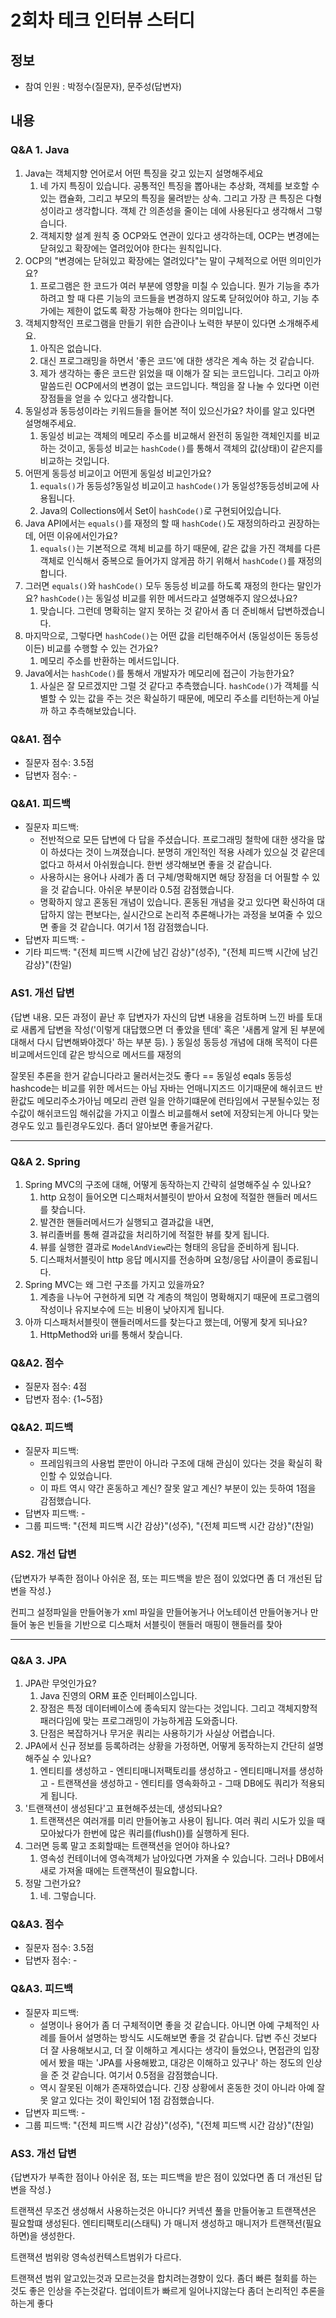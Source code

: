 # 2회차 테크 인터뷰 스터디

## 정보
- 참여 인원 : 박정수(질문자), 문주성(답변자)

## 내용

### Q&A 1. Java
1. Java는 객체지향 언어로서 어떤 특징을 갖고 있는지 설명해주세요
	1. 네 가지 특징이 있습니다. 공통적인 특징을 뽑아내는 추상화, 객체를 보호할 수 있는 캡슐화, 그리고 부모의 특징을 물려받는 상속. 그리고 가장 큰 특징은 다형성이라고 생각합니다. 객체 간 의존성을 줄이는 데에 사용된다고 생각해서 그렇습니다. 
	2. 객체지향 설계 원칙 중 OCP와도 연관이 있다고 생각하는데, OCP는 변경에는 닫혀있고 확장에는 열려있어야 한다는 원칙입니다.
2. OCP의 "변경에는 닫혀있고 확장에는 열려있다"는 말이 구체적으로 어떤 의미인가요?
	1. 프로그램은 한 코드가 여러 부분에 영향을 미칠 수 있습니다. 뭔가 기능을 추가하려고 할 때 다른 기능의 코드들을 변경하지 않도록 닫혀있어야 하고, 기능 추가에는 제한이 없도록 확장 가능해야 한다는 의미입니다.
3. 객체지향적인 프로그램을 만들기 위한 습관이나 노력한 부분이 있다면 소개해주세요.
	1. 아직은 없습니다.
	2. 대신 프로그래밍을 하면서 '좋은 코드'에 대한 생각은 계속 하는 것 같습니다. 
	3. 제가 생각하는 좋은 코드란 읽었을 때 이해가 잘 되는 코드입니다. 그리고 아까 말씀드린 OCP에서의 변경이 없는 코드입니다. 책임을 잘 나눌 수 있다면 이런 장점들을 얻을 수 있다고 생각합니다.
4. 동일성과 동등성이라는 키워드들을 들어본 적이 있으신가요? 차이를 알고 있다면 설명해주세요.
	1. 동일성 비교는 객체의 메모리 주소를 비교해서 완전히 동일한 객체인지를 비교하는 것이고, 동등성 비교는 `hashCode()`를 통해서 객체의 값(상태)이 같은지를 비교하는 것입니다.
5. 어떤게 동등성 비교이고 어떤게 동일성 비교인가요?
	1. `equals()`가 동등성?동일성 비교이고 `hashCode()`가 동일성?동등성비교에 사용됩니다.
	2. Java의 Collections에서 Set이 `hashCode()`로 구현되어있습니다.
6. Java API에서는 `equals()`를 재정의 할 때 `hashCode()`도 재정의하라고 권장하는데, 어떤 이유에서인가요?
	1. `equals()`는 기본적으로 객체 비교를 하기 때문에, 같은 값을 가진 객체를 다른 객체로 인식해서 중복으로 들어가지 않게끔 하기 위해서 `hashCode()`를 재정의 합니다.
7. 그러면 `equals()`와 `hashCode()` 모두 동등성 비교를 하도록 재정의 한다는 말인가요? `hashCode()`는 동일성 비교를 위한 메서드라고 설명해주지 않으셨나요?
	1. 맞습니다. 그런데 명확히는 알지 못하는 것 같아서 좀 더 준비해서 답변하겠습니다.
8. 마지막으로, 그렇다면 `hashCode()`는 어떤 값을 리턴해주어서 (동일성이든 동등성이든) 비교를 수행할 수 있는 건가요?
	1. 메모리 주소를 반환하는 메서드입니다.
9. Java에서는 `hashCode()`를 통해서 개발자가 메모리에 접근이 가능한가요?
	1. 사실은 잘 모르겠지만 그럴 것 같다고 추측했습니다. `hashCode()`가 객체를 식별할 수 있는 값을 주는 것은 확실하기 때문에, 메모리 주소를 리턴하는게 아닐까 하고 추측해보았습니다.

### Q&A1. 점수
* 질문자 점수: 3.5점
* 답변자 점수: -

### Q&A1. 피드백
- 질문자 피드백: 
	- 전반적으로 모든 답변에 다 답을 주셨습니다. 프로그래밍 철학에 대한 생각을 많이 하셨다는 것이 느껴졌습니다. 분명히 개인적인 적용 사례가 있으실 것 같은데 없다고 하셔서 아쉬웠습니다. 한번 생각해보면 좋을 것 같습니다. 
	- 사용하시는 용어나 사례가 좀 더 구체/명확해지면 해당 장점을 더 어필할 수 있을 것 같습니다. 아쉬운 부분이라 0.5점 감점했습니다.
	* 명확하지 않고 혼동된 개념이 있습니다. 혼동된 개념을 갖고 있다면 확신하여 대답하지 않는 편보다는, 실시간으로 논리적 추론해나가는 과정을 보여줄 수 있으면 좋을 것 같습니다. 여기서 1점 감점했습니다.
- 답변자 피드백: -
- 기타 피드백: "{전체 피드백 시간에 남긴 감상}"(성주), "{전체 피드백 시간에 남긴 감상}"(찬일)

### AS1. 개선 답변
{답변 내용. 모든 과정이 끝난 후 답변자가 자신의 답변 내용을 검토하며 느낀 바를 토대로 새롭게 답변을 작성('이렇게 대답했으면 더 좋았을 텐데' 혹은 '새롭게 알게 된 부분에 대해서 다시 답변해봐야겠다' 하는 부분 등). }
동일성 동등성 개념에 대해 목적이 
다른 비교메서드인데 같은 방식으로 메서드를 재정의

잘못된 추론을 한거 같습니다라고 물러서는것도 좋다
== 동일성 eqals 동등성 hashcode는 비교를 위한 메서드는 아님
자바는 언매니지즈드 이기때문에 해쉬코드 반환값도 메모리주소가아님 메모리 관련 일을 안하기떄문에 런타임에서 구분될수있는 정수값이 해쉬코드임
해쉬값을 가지고 이퀄스 비교를해서 set에 저장되는게 아니다 맞는경우도 있고 틀린경우도있다. 좀더 알아보면 좋을거같다.

---

### Q&A 2. Spring
1. Spring MVC의 구조에 대해, 어떻게 동작하는지 간략히 설명해주실 수 있나요?
	1. http 요청이 들어오면 디스패처서블릿이 받아서 요청에 적절한 핸들러 메서드를 찾습니다.
	2. 발견한 핸들러메서드가 실행되고 결과값을 내면, 
	3. 뷰리졸버를 통해 결과값을 처리하기에 적절한 뷰를 찾게 됩니다.
	4. 뷰를 실행한 결과로 `ModelAndView`라는 형태의 응답을 준비하게 됩니다.
	5. 디스패처서블릿이 http 응답 메시지를 전송하며 요청/응답 사이클이 종료됩니다.
2. Spring MVC는 왜 그런 구조를 가지고 있을까요?
	1. 계층을 나누어 구현하게 되면 각 계층의 책임이 명확해지기 때문에 프로그램의 작성이나 유지보수에 드는 비용이 낮아지게 됩니다.
3. 아까 디스패처서블릿이 핸들러메서드를 찾는다고 했는데, 어떻게 찾게 되나요?
	1. HttpMethod와 uri를 통해서 찾습니다.

### Q&A2. 점수
* 질문자 점수: 4점
* 답변자 점수: {1~5점}

### Q&A2. 피드백
- 질문자 피드백: 
	- 프레임워크의 사용법 뿐만이 아니라 구조에 대해 관심이 있다는 것을 확실히 확인할 수 있었습니다.
	- 이 파트 역시 약간 혼동하고 계신? 잘못 알고 계신? 부분이 있는 듯하여 1점을 감점했습니다.
- 답변자 피드백: -
- 그룹 피드백: "{전체 피드백 시간 감상}"(성주), "{전체 피드백 시간 감상}"(찬일)

### AS2. 개선 답변
{답변자가 부족한 점이나 아쉬운 점, 또는 피드백을 받은 점이 있었다면 좀 더 개선된 답변을 작성.}


컨피그 설정파일을 만들어놓가 xml 파일을 만들어놓거나 어노테이션 만들어놓거나 만들어 놓은 빈들을 기반으로 
디스패처 서블릿이 핸들러 매핑이 핸들러를 찾아


---

### Q&A 3. JPA
1. JPA란 무엇인가요?
	1. Java 진영의 ORM 표준 인터페이스입니다. 
	2. 장점은 특정 데이터베이스에 종속되지 않는다는 것입니다. 그리고 객체지향적 패러다임에 맞는 프로그래밍이 가능하게끔 도와줍니다. 
	3. 단점은 복잡하거나 무거운 쿼리는 사용하기가 사실상 어렵습니다.
2. JPA에서 신규 정보를 등록하려는 상황을 가정하면, 어떻게 동작하는지 간단히 설명해주실 수 있나요?
	1. 엔티티를 생성하고 - 엔티티매니저팩토리를 생성하고 - 엔티티매니저를 생성하고 - 트랜잭션을 생성하고 - 엔티티를 영속화하고 - 그때 DB에도 쿼리가 적용되게 됩니다.
3. '트랜잭션이 생성된다'고 표현해주셨는데, 생성되나요?
	1. 트랜잭션은 여러개를 미리 만들어놓고 사용이 됩니다. 여러 쿼리 시도가 있을 때 모아놨다가 한번에 많은 쿼리를(flush())를 실행하게 된다.
4. 그러면 등록 말고 조회할때는 트랜잭션을 얻어야 하나요?
	1. 영속성 컨테이너에 영속객체가 남아있다면 가져올 수 있습니다. 그러나 DB에서 새로 가져올 때에는 트랜잭션이 필요합니다.
5. 정말 그런가요?
	1. 네. 그렇습니다.


### Q&A3. 점수
* 질문자 점수: 3.5점
* 답변자 점수: -

### Q&A3. 피드백
- 질문자 피드백: 
	- 설명이나 용어가 좀 더 구체적이면 좋을 것 같습니다. 아니면 아예 구체적인 사례를 들어서 설명하는 방식도 시도해보면 좋을 것 같습니다. 답변 주신 것보다 더 잘 사용해보시고, 더 잘 이해하고 계시다는 생각이 들었으나, 면접관의 입장에서 봤을 때는 'JPA를 사용해봤고, 대강은 이해하고 있구나' 하는 정도의 인상을 준 것 같습니다. 여기서 0.5점을 감점했습니다.
	- 역시 잘못된 이해가 존재하였습니다. 긴장 상황에서 혼동한 것이 아니라 아예 잘못 알고 있다는 것이 확인되어 1점 감점했습니다.
- 답변자 피드백: -
- 그룹 피드백: "{전체 피드백 시간 감상}"(성주), "{전체 피드백 시간 감상}"(찬일)

### AS3. 개선 답변
{답변자가 부족한 점이나 아쉬운 점, 또는 피드백을 받은 점이 있었다면 좀 더 개선된 답변을 작성.}

트랜잭션
무조건 생성해서 사용하는것은 아니다?
커넥션 풀을 만들어놓고 트랜잭션은 필요할떄 생성된다.
엔티티팩토리(스태틱) 가 매니저 생성하고 매니저가 트랜잭션(필요하면)을 생성한다.


트랜잭션 범위랑 영속성컨텍스트범위가 다르다.



트랜잭션 범위
알고있는것과 모르는것을 합치려는경향이 있다.
좀더 빠른 철회를 하는 것도 좋은 인상을 주는것같다. 업데이트가 빠르게 일어나지않는다 좀더 논리적인 추론을 하는게 좋다
